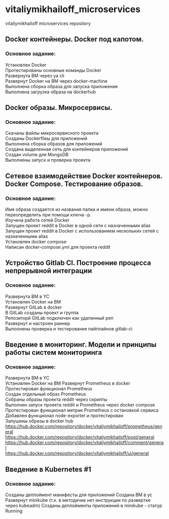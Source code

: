 # vitaliymikhailoff_microservices  
vitaliymikhailoff microservices repository  

## Docker контейнеры. Docker под капотом.  

### Основное задание:  
Установлен Docker  
Протестированы основные команды Docker  
Развернута ВМ через ya cli  
Развернут Docker на ВМ через docker-machine  
Выполнена сборка образа для запуска приложения  
Выполнена загрузка образа на dockerhub  

## Docker образы. Микросервисы.  

### Основное задание:  
Скачаны файлы микросервисного проекта  
Созданы Dockerfileы для приложений  
Выполнена сборка образов для приложений  
Создана выделенная сеть для контейнеров приложений  
Создан volume для MongoDB  
Выполнены запуск и проверка проекта  

## Сетевое взаимодействие Docker контейнеров. Docker Compose. Тестирование образов.  

### Основное задание:  
Имя образа создается из названия папки и имени образа, можно переопределить при помощи ключа -p.  
Изучена работа сетей Docker  
Запущен проект reddit в Docker в одной сети с назначенными alias  
Запущен проект reddit в Docker с использованием нескольких сетей с назначенными alias  
Установлен docker compose  
Написан docker-compose.yml для проекта reddit  

## Устройство Gitlab CI. Построение процесса непрерывной интеграции  

### Основное задание:  
Развернута ВМ в YC  
Установлен Docker на ВМ  
Развернут GitLab в docker  
В GitLab созданы проект и группа  
Репозиторй GitLab подключен как удаленный реп  
Развернут и настроен раннер  
Выполнены проверка и тестирование пайплайнов gitlab-ci  

## Введение в мониторинг. Модели и принципы работы систем мониторинга  

### Основное задание:  
Развернута ВМ в YC  
Установлен Docker на ВМ 
Развернут Prometheus в docker  
Протестирован функционал Prometheus  
Создан отдельный образ Prometheus  
Собраны образы проекта reddit через скрипты  
Выполнен запуск проекта reddit и Prometheus через docker compose  
Протестирован функционал метрик Prometheus с остановкой сервиса  
Добавлен функционал node-exporter и протестирован  
Запушены образы в docker hub  
https://hub.docker.com/repository/docker/vitaliymikhailoff/prometheus/general  
https://hub.docker.com/repository/docker/vitaliymikhailoff/post/general  
https://hub.docker.com/repository/docker/vitaliymikhailoff/comment/general  
https://hub.docker.com/repository/docker/vitaliymikhailoff/ui/general  


## Введение в Kubernetes #1   

### Основное задание:  
Созданы деплоймент манифесты для приложений
Создана ВМ в yc
Развернут minikube (т.к. в методичке нет инструкции по развертке через kubeadm)
Созданы деплойменты приложений в minikube - статур Running
